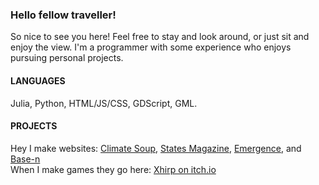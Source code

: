 ### Hello fellow traveller!
So nice to see you here! Feel free to stay and look around, or just sit and enjoy the view. I'm a programmer with some experience who enjoys pursuing personal projects.

#### LANGUAGES
Julia, Python, HTML/JS/CSS, GDScript, GML.  

#### PROJECTS
Hey I make websites: [Climate Soup](https://climatesoup.co.uk/), [States Magazine](https://states-magazine.com/), [Emergence](https://emergence.xhirp.com/), and [Base-n](https://basen.xhirp.com/)  
When I make games they go here: [Xhirp on itch.io](https://xhrip.itch.io/)  
